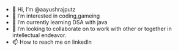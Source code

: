 - 👋 Hi, I’m @aayushrajputz
- 👀 I’m interested in coding,gameing
- 🌱 I’m currently learning DSA with java
- 💞️ I’m looking to collaborate on to work with other or together in intellectual endeavor.
- 📫 How to reach me on linkedln

<!---
aayushrajputz/aayushrajputz is a ✨ special ✨ repository because its `README.md` (this file) appears on your GitHub profile.
You can click the Preview link to take a look at your changes.
--->

